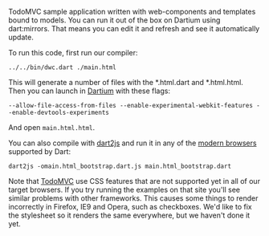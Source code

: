 TodoMVC sample application written with web-components and templates bound to
models. You can run it out of the box on Dartium using dart:mirrors.
That means you can edit it and refresh and see it automatically update.

To run this code, first run our compiler:

    ../../bin/dwc.dart ./main.html

This will generate a number of files with the *.html.dart and *.html.html.
Then you can launch in [Dartium][] with these flags:

    --allow-file-access-from-files --enable-experimental-webkit-features --enable-devtools-experiments

And open `main.html.html`.

You can also compile with [dart2js][] and run it in any of the
[modern browsers][browsers] supported by Dart:

    dart2js -omain.html_bootstrap.dart.js main.html_bootstrap.dart

Note that [TodoMVC][] use CSS features that are not supported yet in all of our
target browsers. If you try running the examples on that site you'll see similar problems with other frameworks. This causes some things to render incorrectly in Firefox, IE9 and Opera, such as checkboxes. We'd like to fix the stylesheet so
it renders the same everywhere, but we haven't done it yet.

[Dartium]: http://www.dartlang.org/dartium/
[dart2js]: http://www.dartlang.org/docs/dart2js/
[browsers]: http://www.dartlang.org/support/faq.html#what-browsers-supported
[TodoMVC]: http://addyosmani.github.com/todomvc/
